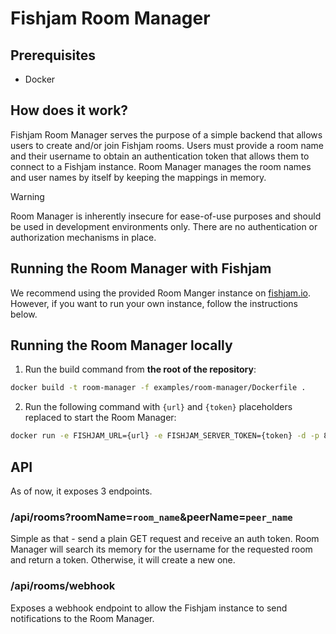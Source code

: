 # Fishjam Room Manager

## Prerequisites

- Docker

## How does it work?

Fishjam Room Manager serves the purpose of a simple backend that allows users to create and/or join Fishjam rooms.
Users must provide a room name and their username to obtain an authentication token that allows them to connect to a Fishjam instance.
Room Manager manages the room names and user names by itself by keeping the mappings in memory.

> [!WARNING]
> Room Manager is inherently insecure for ease-of-use purposes and should be used in development environments only. There are no authentication or authorization mechanisms in place.

## Running the Room Manager with Fishjam

We recommend using the provided Room Manger instance on [fishjam.io](fishjam.io). However, if you want to run your own instance, follow the instructions below.

## Running the Room Manager locally

1. Run the build command from **the root of the repository**:

```bash
docker build -t room-manager -f examples/room-manager/Dockerfile .
```

2. Run the following command with `{url}` and `{token}` placeholders replaced to start the Room Manager:

```bash
docker run -e FISHJAM_URL={url} -e FISHJAM_SERVER_TOKEN={token} -d -p 8000:8080 room-manager:latest
```

## API

As of now, it exposes 3 endpoints.

### /api/rooms?roomName=`room_name`&peerName=`peer_name`

Simple as that - send a plain GET request and receive an auth token.
Room Manager will search its memory for the username for the requested room and return a token.
Otherwise, it will create a new one.

### /api/rooms/webhook

Exposes a webhook endpoint to allow the Fishjam instance to send notifications to the Room Manager.

